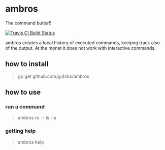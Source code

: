 # ambros
The command butler!! 

[![Travis CI Build Status](https://travis-ci.org/gi4nks/ambros.svg?branch=master)](https://travis-ci.org/gi4nks/ambros)

ambros creates a local history of executed commands, keeipng track also of the output. At the monet it does not work with interactive commands.

## how to install

> go get github.com/gi4nks/ambros

## how to use

### run a command

> ambros ru -- ls -la

### getting help

> ambros help